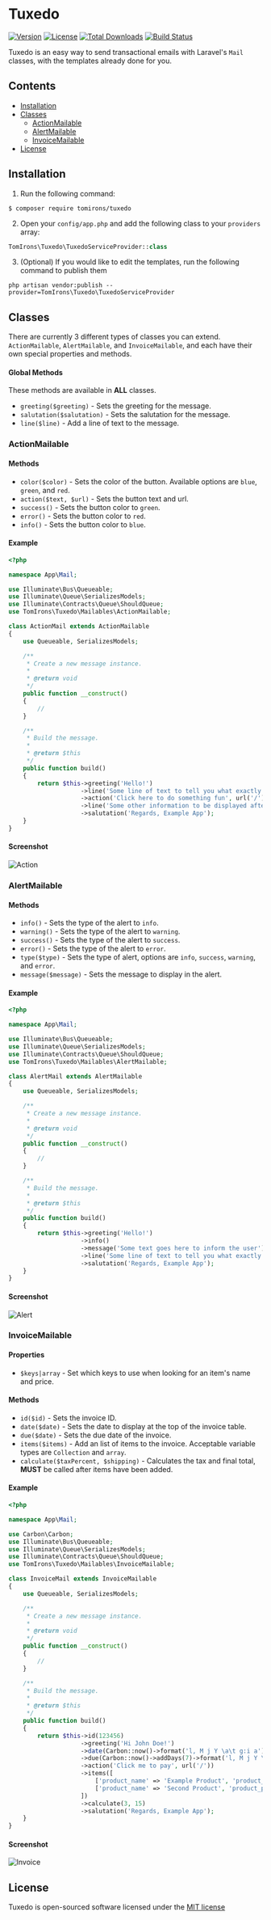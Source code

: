 # Tuxedo
[![Version](https://img.shields.io/packagist/v/tomirons/tuxedo.svg)](https://packagist.org/packages/tomirons/tuxedo)
[![License](https://poser.pugx.org/tomirons/tuxedo/license.svg)](https://packagist.org/packages/tomirons/tuxedo)
[![Total Downloads](https://img.shields.io/packagist/dt/tomirons/tuxedo.svg)](https://packagist.org/packages/tomirons/tuxedo)
[![Build Status](https://travis-ci.org/tomirons/tuxedo.svg?branch=master)](https://travis-ci.org/tomirons/tuxedo)

Tuxedo is an easy way to send transactional emails with Laravel's `Mail` classes, with the templates already done for you.

## Contents

- [Installation](#installation)
- [Classes](#classes)
    - [ActionMailable](#actionmailable)
    - [AlertMailable](#alertmailable)
    - [InvoiceMailable](#invoicemailable)
- [License](#license)

## Installation
1) Run the following command:

````shell
$ composer require tomirons/tuxedo
````
    
2) Open your `config/app.php` and add the following class to your `providers` array:

````php
TomIrons\Tuxedo\TuxedoServiceProvider::class
````
    
3) (Optional) If you would like to edit the templates, run the following command to publish them

````shell
php artisan vendor:publish --provider=TomIrons\Tuxedo\TuxedoServiceProvider
````

## Classes
There are currently 3 different types of classes you can extend. `ActionMailable`, `AlertMailable`, and `InvoiceMailable`, and each have their own special properties and methods.

#### Global Methods
These methods are available in **ALL** classes.
- `greeting($greeting)` - Sets the greeting for the message.
- `salutation($salutation)` - Sets the salutation for the message.
- `line($line)` - Add a line of text to the message.
  
### ActionMailable

#### Methods
- `color($color)` - Sets the color of the button. Available options are `blue`, `green`, and `red`.
- `action($text, $url)` - Sets the button text and url.
- `success()` - Sets the button color to `green`.
- `error()` - Sets the button color to `red`.
- `info()` - Sets the button color to `blue`.
  
#### Example
````php
<?php

namespace App\Mail;

use Illuminate\Bus\Queueable;
use Illuminate\Queue\SerializesModels;
use Illuminate\Contracts\Queue\ShouldQueue;
use TomIrons\Tuxedo\Mailables\ActionMailable;

class ActionMail extends ActionMailable
{
    use Queueable, SerializesModels;

    /**
     * Create a new message instance.
     *
     * @return void
     */
    public function __construct()
    {
        //
    }

    /**
     * Build the message.
     *
     * @return $this
     */
    public function build()
    {
        return $this->greeting('Hello!')
                    ->line('Some line of text to tell you what exactly is going on.')
                    ->action('Click here to do something fun', url('/'))
                    ->line('Some other information to be displayed after the button.')
                    ->salutation('Regards, Example App');
    }
}
````

#### Screenshot
![Action](https://i.imgur.com/1VHPO0c.png)

### AlertMailable

#### Methods
- `info()` - Sets the type of the alert to `info`.
- `warning()` - Sets the type of the alert to `warning`.
- `success()` - Sets the type of the alert to `success`.
- `error()` - Sets the type of the alert to `error`.
- `type($type)` - Sets the type of alert, options are `info`, `success`, `warning`, and `error`.
- `message($message)` - Sets the message to display in the alert.

#### Example
````php
<?php

namespace App\Mail;

use Illuminate\Bus\Queueable;
use Illuminate\Queue\SerializesModels;
use Illuminate\Contracts\Queue\ShouldQueue;
use TomIrons\Tuxedo\Mailables\AlertMailable;

class AlertMail extends AlertMailable
{
    use Queueable, SerializesModels;

    /**
     * Create a new message instance.
     *
     * @return void
     */
    public function __construct()
    {
        //
    }

    /**
     * Build the message.
     *
     * @return $this
     */
    public function build()
    {
        return $this->greeting('Hello!')
                    ->info()
                    ->message('Some text goes here to inform the user')
                    ->line('Some line of text to tell you what exactly is going on.')
                    ->salutation('Regards, Example App');
    }
}
````

#### Screenshot
![Alert](https://i.imgur.com/ckOLIxT.png)

### InvoiceMailable

#### Properties
- `$keys|array` - Set which keys to use when looking for an item's name and price.

#### Methods
- `id($id)` - Sets the invoice ID.
- `date($date)` - Sets the date to display at the top of the invoice table.
- `due($date)` - Sets the due date of the invoice.
- `items($items)` - Add an list of items to the invoice. Acceptable variable types are `Collection` and `array`.
- `calculate($taxPercent, $shipping)` - Calculates the tax and final total, **MUST** be called after items have been added.

#### Example
````php
<?php

namespace App\Mail;

use Carbon\Carbon;
use Illuminate\Bus\Queueable;
use Illuminate\Queue\SerializesModels;
use Illuminate\Contracts\Queue\ShouldQueue;
use TomIrons\Tuxedo\Mailables\InvoiceMailable;

class InvoiceMail extends InvoiceMailable
{
    use Queueable, SerializesModels;

    /**
     * Create a new message instance.
     *
     * @return void
     */
    public function __construct()
    {
        //
    }

    /**
     * Build the message.
     *
     * @return $this
     */
    public function build()
    {
        return $this->id(123456)
                    ->greeting('Hi John Doe!')
                    ->date(Carbon::now()->format('l, M j Y \a\t g:i a'))
                    ->due(Carbon::now()->addDays(7)->format('l, M j Y \a\t g:i a'))
                    ->action('Click me to pay', url('/'))
                    ->items([
                        ['product_name' => 'Example Product', 'product_price' => 123.99],
                        ['product_name' => 'Second Product', 'product_price' => 321.99]
                    ])
                    ->calculate(3, 15)
                    ->salutation('Regards, Example App');
    }
}
````

#### Screenshot
![Invoice](https://i.imgur.com/d5S8gJl.png)

## License
Tuxedo is open-sourced software licensed under the [MIT license](http://opensource.org/licenses/MIT)
